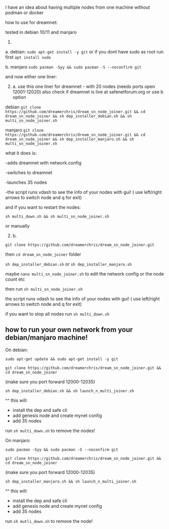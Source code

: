 I have an idea about having multiple nodes from one machine without podman or docker

how to use for dreamnet:

tested in debian 10/11 and manjaro

1. 
a. debian: `sudo apt-get install -y git` or if you dont have sudo as root run first `apt install sudo`

b. manjaro `sudo pacman -Syy && sudo pacman -S --noconfirm git`

and now either one liner:

2. a. 
use this one liner for dreamnet - with 20 nodes (needs ports open 12001-12020) also check if dreamnet is live at safenetforum.org or use b option

debian `git clone https://github.com/dreamerchris/dream_sn_node_joiner.git && cd dream_sn_node_joiner && sh dep_installer_debian.sh && sh multi_sn_node_joiner.sh`

manjaro `git clone https://github.com/dreamerchris/dream_sn_node_joiner.git && cd dream_sn_node_joiner && sh dep_installer_manjaro.sh && sh multi_sn_node_joiner.sh`

what it does is:

-adds dreamnet with network.config

-switches to dreamnet

-launches 35 nodes

-the script runs vdash to see the info of your nodes with gui! ( use left/right arrows to switch node and q for exit)

and if you want to restart the nodes:

`sh multi_down.sh && sh multi_sn_node_joiner.sh`

or manually

2. b. 

`git clone https://github.com/dreamerchris/dream_sn_node_joiner.git`

then `cd dream_sn_node_joiner` folder

`sh dep_installer_debian.sh` or `sh dep_installer_manjaro.sh`

maybe `nano multi_sn_node_joiner.sh` to edit the network config or the node count etc

then run `sh multi_sn_node_joiner.sh`

the script runs vdash to see the info of your nodes with gui! ( use left/right arrows to switch node and q for exit)

if you want to stop all nodes run `sh multi_down.sh`



## how to run your own network from your debian/manjaro machine!

On debian:

`sudo apt-get update && sudo apt-get install -y git`

`git clone https://github.com/dreamerchris/dream_sn_node_joiner.git && cd dream_sn_node_joiner`

(make sure you port forward 12000-12035)

`sh dep_installer_debian.sh && sh launch_n_multi_joiner.sh`

^^ this will:
- install the dep and safe cli
- add genesis node and create mynet config
- add 35 nodes

run `sh multi_down.sh` to remove the nodes! 



On manjaro:

`sudo pacman -Syy && sudo pacman -S --noconfirm git`

`git clone https://github.com/dreamerchris/dream_sn_node_joiner.git && cd dream_sn_node_joiner`

(make sure you port forward 12000-12035)

`sh dep_installer_manjaro.sh && sh launch_n_multi_joiner.sh`

^^ this will:
- install the dep and safe cli
- add genesis node and create mynet config
- add 35 nodes

run `sh mutli_down.sh` to remove the node!
